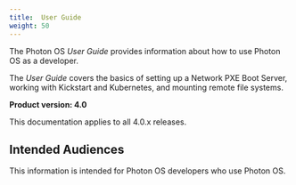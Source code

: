 ```yaml
---
title:  User Guide
weight: 50
---
```


The Photon OS *User Guide* provides information about how to use Photon OS as a developer. 

The *User Guide* covers the basics of setting up a Network PXE Boot Server, working with Kickstart and Kubernetes, and mounting remote file systems.

**Product version: 4.0**

This documentation applies to all 4.0.x releases.

## Intended Audiences

This information is intended for Photon OS developers who use Photon OS.